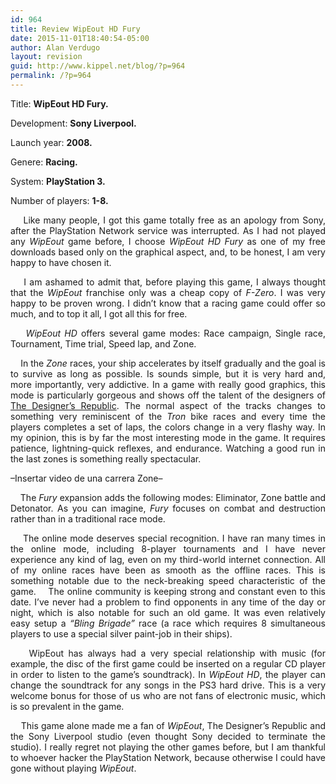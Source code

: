 ```yaml
---
id: 964
title: Review WipEout HD Fury
date: 2015-11-01T18:40:54-05:00
author: Alan Verdugo
layout: revision
guid: http://www.kippel.net/blog/?p=964
permalink: /?p=964
---
```

Title: **WipEout HD Fury.**

Development: **Sony Liverpool.**

Launch year: **2008.**

Genere: **Racing.**

System: **PlayStation 3.**

Number of players: **1-8.**

<p style="text-align: justify;">
      Like many people, I got this game totally free as an apology from Sony, after the PlayStation Network service was interrupted. As I had not played any <em>WipEout</em> game before, I choose <em>WipEout HD Fury</em> as one of my free downloads based only on the graphical aspect, and, to be honest, I am very happy to have chosen it.
</p>

<p style="text-align: justify;">
      I am ashamed to admit that, before playing this game, I always thought that the <em>WipEout</em> franchise only was a cheap copy of <em>F-Zero</em>. I was very happy to be proven wrong. I didn&#8217;t know that a racing game could offer so much, and to top it all, I got all this for free.
</p>

<p style="text-align: justify;">
      <em>WipEout HD</em> offers several game modes: Race campaign, Single race, Tournament, Time trial, Speed lap, and Zone.
</p>

<p style="text-align: justify;">
      In the <em>Zone</em> races, your ship accelerates by itself gradually and the goal is to survive as long as possible. Is sounds simple, but it is very hard and, more importantly, very addictive. In a game with really good graphics, this mode is particularly gorgeous and shows off the talent of the designers of <a href="http://www.thedesignersrepublic.com/" target="_blank">The Designer&#8217;s Republic</a>. The normal aspect of the tracks changes to something very reminiscent of the <em>Tron</em> bike races and every time the players completes a set of laps, the colors change in a very flashy way. In my opinion, this is by far the most interesting mode in the game. It requires patience, lightning-quick reflexes, and endurance. Watching a good run in the last zones is something really spectacular.
</p>

<p style="text-align: justify;">
  &#8211;Insertar video de una carrera Zone&#8211;
</p>

<p style="text-align: justify;">
      The <em>Fury</em> expansion adds the following modes: Eliminator, Zone battle and Detonator. As you can imagine, <em>Fury</em> focuses on combat and destruction rather than in a traditional race mode.
</p>

<p style="text-align: justify;">
      The online mode deserves special recognition. I have ran many times in the online mode, including 8-player tournaments and I have never experience any kind of lag, even on my third-world internet connection. All of my online races have been as smooth as the offline races. This is something notable due to the neck-breaking speed characteristic of the game.    The online community is keeping strong and constant even to this date. I&#8217;ve never had a problem to find opponents in any time of the day or night, which is also notable for such an old game. It was even relatively easy setup a <em>&#8220;Bling Brigade&#8221;</em> race (a race which requires 8 simultaneous players to use a special silver paint-job in their ships).
</p>

<p style="text-align: justify;">
      WipEout has always had a very special relationship with music (for example, the disc of the first game could be inserted on a regular CD player in order to listen to the game&#8217;s soundtrack). In <em>WipEout HD</em>, the player can change the soundtrack for any songs in the PS3 hard drive. This is a very welcome bonus for those of us who are not fans of electronic music, which is so prevalent in the game.
</p>

<p style="text-align: justify;">
      This game alone made me a fan of <em>WipEout</em>, The Designer&#8217;s Republic and the Sony Liverpool studio (even thought Sony decided to terminate the studio). I really regret not playing the other games before, but I am thankful to whoever hacker the PlayStation Network, because otherwise I could have gone without playing <em>WipEout</em>.
</p>